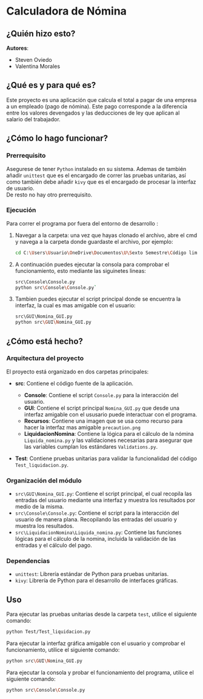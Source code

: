 # Calculadora de Nómina
## ¿Quién hizo esto?
**Autores**:
- Steven Oviedo
- Valentina Morales
## ¿Qué es y para qué es?
Este proyecto es una aplicación que calcula el total a pagar de una empresa a un empleado (pago de nómina). Este pago corresponde a la diferencia entre los valores devengados y las deducciones de ley que aplican al salario del trabajador.
## ¿Cómo lo hago funcionar?
### Prerrequisito
Asegurese de tener ``Python`` instalado en su sistema. Ademas de también añadir `unittest` que es el encargado de correr las pruebas unitarias, así como también debe añadir `kivy`  que es el encargado de procesar la interfaz de usuario.<br>
De resto no hay otro prerrequisito.

### Ejecución
Para correr el programa por fuera del entorno de desarrollo :
1. Navegar a la carpeta: una vez que hayas clonado el archivo, abre el cmd y navega a la carpeta donde guardaste el archivo, por ejemplo:
   ```bash
   cd C:\Users\Usuario\OneDrive\Documentos\U\Sexto Semestre\Código limpio\Clean-Code-1
   ``` 
2. A continuación puedes ejecutar la consola para comprobar el funcionamiento, esto mediante las siguinetes lineas: <br>
   ```bash
   src\Console\Console.py
   python src\Console\Console.py`
   ```
3. Tambien puedes ejecutar el script principal donde se encuentra la interfaz, la cual es mas amigable con el usuario: <br>
   ```bash
   src\GUI\Nomina_GUI.py
   python src\GUI\Nomina_GUI.py
   ```

## ¿Cómo está hecho?
### Arquitectura del proyecto
El proyecto está organizado en dos carpetas principales:
- **src**: Contiene el código fuente de la aplicación.
   - **Console**: Contiene el script `Console.py` para la interacción del usuario.
   - **GUI**: Contiene el script principal `Nomina_GUI.py` que desde una interfaz amigable con el ususario puede interactuar con el programa.
   - **Recursos**: Contiene una imagen que se usa como recurso para hacer la interfaz mas amigable `precaution.png` 
   - **LiquidacionNomina**: Contiene la lógica para el cálculo de la nómina `Liquida_nomina.py` y las validaciones necesarias para asegurar que las variables cumplan los estándares `Validations.py`.
  
- **Test**: Contiene pruebas unitarias para validar la funcionalidad del código `Test_liquidacion.py`.
### Organización del módulo
- `src\GUI\Nomina_GUI.py`: Contiene el script principal, el cual recopila las entradas del usuario mediante una interfaz y muestra los resultados por medio de la misma.
- `src\Console\Console.py`: Contiene el script para la interacción del usuario de manera plana. Recopilando las entradas del usuario y muestra los resultados.
- `src\LiquidacionNomina\Liquida_nomina.py`: Contiene las funciones lógicas para el cálculo de la nomina, incluida la validación de las entradas y el cálculo del pago.
### Dependencias
- `unittest`: Librería estándar de Python para pruebas unitarias.
- `kivy`: Librería de Python para el desarrollo de interfaces gráficas.
## Uso
Para ejecutar las pruebas unitarias desde la carpeta `test`, utilice el siguiente comando:
```bash
python Test/Test_liquidacion.py
```
Para ejecutar la interfaz gráfica amigable con el usuario y comprobar el funcionamiento, utilice el siguiente comando:
```bash
python src\GUI\Nomina_GUI.py
```
Para ejecutar la consola y probar el funcionamiento del programa, utilice el siguiente comando:
```bash
python src\Console\Console.py
```
